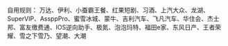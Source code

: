 自用规则：
万达、伊利、小蚕霸王餐、红果短剧、习酒、上汽大众、龙湖、SuperVIP、AssppPro、蜜雪冰城、蒙牛、吉利汽车、飞凡汽车、华住会、杰士邦、富友缴费通、IOS逆向助手、极氮、泡泡玛特、福田e家、东风日产、王者荣耀、雪之下雪乃、望潮、大潮
